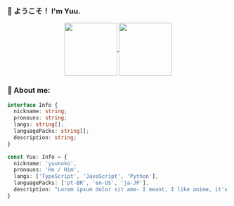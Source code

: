 ### 🌟 ようこそ！ I'm Yuu.

<div align="center">
  <a href="https://github.com/yuunoko/github-readme-stats">
    <img height="120" align="center" src="https://github-readme-stats.vercel.app/api?username=yuunoko&theme=dracula&hide_title=true&hide_border=true&show_icons=true" />
  </a>
  <a href="https://github.com/yuunoko/github-readme-stats">
    <img height="120" align="center" src="https://github-readme-stats.vercel.app/api/top-langs/?username=yuunoko&theme=dracula&layout=compact&hide=html,css&hide_border=true" />
  </a>
</div>

### 📝 About me:

```typescript
interface Info {
  nickname: string;
  pronouns: string;
  langs: string[];
  languagePacks: string[];
  description: string;
}

const Yuu: Info = {
  nickname: 'yuunoko',
  pronouns: 'He / Him',
  langs: ['TypeScript', 'JavaScript', 'Python'],
  languagePacks: ['pt-BR', 'en-US', 'ja-JP'],
  description: "Lorem ipsum dolor sit ame- I meant, I like anime, it's songs and coding JavaScript with Cornstarch."
}
```
